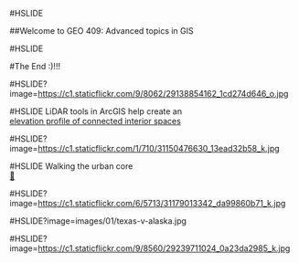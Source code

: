 <!-- 409-01 -->

#HSLIDE

##Welcome to GEO 409: Advanced topics in GIS

#HSLIDE

#The End :)!!!

#HSLIDE?image=https://c1.staticflickr.com/9/8062/29138854162_1cd274d646_o.jpg

#HSLIDE
LiDAR tools in ArcGIS help create an   
[elevation profile of connected interior spaces](https://www.outragegis.com/trails/2016/08/27/elevation-profile-of-connected-interior-spaces/)


#HSLIDE?image=https://c1.staticflickr.com/1/710/31150476630_13ead32b58_k.jpg   

#HSLIDE
Walking the urban core   
[:beer:](https://www.flickr.com/photos/28640579@N02/31150476630/in/dateposted-public/)


#HSLIDE?image=https://c1.staticflickr.com/6/5713/31179013342_da99860b71_k.jpg

#HSLIDE?image=images/01/texas-v-alaska.jpg

#HSLIDE?image=https://c1.staticflickr.com/9/8560/29239711024_0a23da2985_k.jpg
